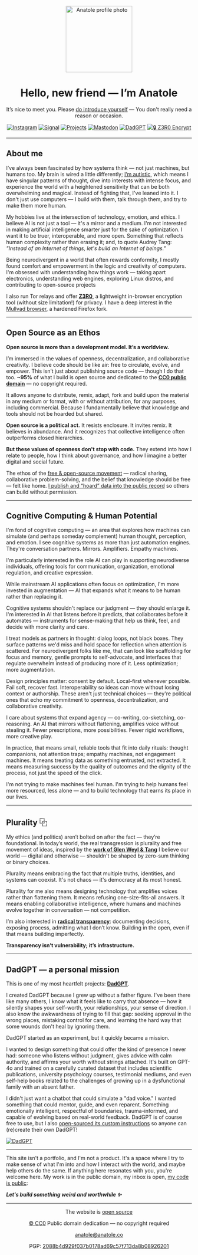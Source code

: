 <p align="center">
  <img src="https://anatole.co/anatole-profile.png" alt="Anatole profile photo" width="180" />
</p>
<h1 align="center">Hello, new friend — I’m Anatole</h1>
<p align="center">
  It’s nice to meet you. Please <a href="mailto:anatole@anatole.co?subject=PGP%2088b4d929f037b0178ad69c57f713da8b08926201">do introduce yourself</a>
— You don't really need a reason or occasion.



<div align="center">

[![Instagram](https://img.shields.io/badge/Instagram-E4405F?style=for-the-badge&logo=instagram&logoColor=white)](https://instagram.anatole.co/) 
[![Signal](https://img.shields.io/badge/Signal-3A76F0?style=for-the-badge&logo=signal&logoColor=white)](https://signal.anatole.co/) 
[![Projects](https://img.shields.io/badge/GitHub-100000?style=for-the-badge&logo=github&logoColor=white)](https://github.com/hopeugetherpes?tab=repositories) 
[![Mastodon](https://img.shields.io/badge/Mastodon-6364FF?style=for-the-badge&logo=mastodon&logoColor=white)](https://mastodon.social/@hopeugetherpes) 
[![DadGPT](https://img.shields.io/badge/DadGPT-65A856?style=for-the-badge&logo=openai&logoColor=white)](https://github.com/hopeugetherpes/DadGPT) 
[![🔒 Z3R0 Encrypt](https://img.shields.io/badge/Z3R0%20Encrypt-706e70?style=for-the-badge&logo=shield&logoColor=white)](https://github.com/hopeugetherpes/Z3R0)

</div>

---

## About me

I’ve always been fascinated by how systems think — not just machines, but humans too. My brain is wired a little differently; <a href="https://chatgpt.com/share/68824196-2ac4-800c-a23d-685202a4e518">I’m autistic</a>, which means I have singular patterns of thought, dive into interests with intense focus, and experience the world with a heightened sensitivity that can be both overwhelming and magical. Instead of fighting that, I've leaned into it. I don't just use computers — I build with them, talk through them, and try to make them more human.

My hobbies live at the intersection of technology, emotion, and ethics. I believe AI is not just a tool — it's a mirror and a medium. I'm not interested in making artificial intelligence smarter just for the sake of optimization. I want it to be truer, interoperable, and more open. Something that reflects human complexity rather than erasing it; and, to quote Audrey Tang: _"Instead of an Internet of things, let's build an Internet of beings."_

Being neurodivergent in a world that often rewards conformity, I mostly found comfort and empowerment in the logic and creativity of computers. I'm obsessed with understanding how things work — taking apart electronics, understanding web engines, exploring Linux distros, and contributing to open-source projects

I also run Tor relays and offer **[Z3R0](https://github.com/hopeugetherpes/Z3R0)**, a lightweight in-browser encryption tool (without size limitation!) for privacy. I have a deep interest in the [Mullvad browser](https://github.com/mullvad/mullvad-browser), a hardened Firefox fork.

---

## Open Source as an Ethos

**Open source is more than a development model. It’s a worldview.**

I’m immersed in the values of openness, decentralization, and collaborative creativity. I believe code should be like air: free to circulate, evolve, and empower. This isn’t just about publishing source code — though I do that too. **~95%** of what I build is open source and dedicated to the **[CC0 public domain](https://creativecommons.org/publicdomain/zero/1.0/)** — no copyright required.

It allows anyone to distribute, remix, adapt, fork and build upon the material in any medium or format, with or without attribution, for any purposes, including commercial.
Because I fundamentally believe that knowledge and tools should not be hoarded but shared.

**Open source is a political act.** It resists enclosure. It invites remix. It believes in abundance. And it recognizes that collective intelligence often outperforms closed hierarchies.

**But these values of openness don't stop with code.** They extend into how I relate to people, how I think about governance, and how I imagine a better digital and social future.

The ethos of the [free & open-source movement](https://opensource.org/osd) — radical sharing, collaborative problem-solving, and the belief that knowledge should be free — felt like home. [I publish and “hoard” data into the public record](https://archive.org/details/@rxutn) so others can build without permission.

---

## Cognitive Computing & Human Potential

I'm fond of cognitive computing — an area that explores how machines can simulate (and perhaps someday complement) human thought, perception, and emotion. I see cognitive systems as more than just automation engines. They're conversation partners. Mirrors. Amplifiers. Empathy machines.

I'm particularly interested in the role AI can play in supporting neurodiverse individuals, offering tools for communication, organization, emotional regulation, and creative expression.

While mainstream AI applications often focus on optimization, I'm more invested in augmentation — AI that expands what it means to be human rather than replacing it.

Cognitive systems shouldn't replace our judgment — they should enlarge it. I'm interested in AI that listens before it predicts, that collaborates before it automates — instruments for sense-making that help us think, feel, and decide with more clarity and care.

I treat models as partners in thought: dialog loops, not black boxes. They surface patterns we'd miss and hold space for reflection when attention is scattered. For neurodivergent folks like me, that can look like scaffolding for focus and memory, gentle prompts to self-advocate, and interfaces that regulate overwhelm instead of producing more of it. Less optimization; more augmentation.

Design principles matter: consent by default. Local-first whenever possible. Fail soft, recover fast. Interoperability so ideas can move without losing context or authorship. These aren't just technical choices — they're political ones that echo my commitment to openness, decentralization, and collaborative creativity.

I care about systems that expand agency — co-writing, co-sketching, co-reasoning. An AI that mirrors without flattening, amplifies voice without stealing it. Fewer prescriptions, more possibilities. Fewer rigid workflows, more creative play.

In practice, that means small, reliable tools that fit into daily rituals: thought companions, not attention traps; empathy machines, not engagement machines. It means treating data as something entrusted, not extracted. It means measuring success by the quality of outcomes and the dignity of the process, not just the speed of the click.

I'm not trying to make machines feel human. I'm trying to help humans feel more resourced, less alone — and to build technology that earns its place in our lives.

---

## Plurality ⿻

My ethics (and politics) aren’t bolted on after the fact — they’re foundational. In today’s world, the real transgression is plurality and free movement of ideas, inspired by the **[work of Glen Weyl & Tang](https://www.radicalxchange.org/media/blog/why-i-am-a-pluralist/)** I believe our world — digital and otherwise — shouldn't be shaped by zero-sum thinking or binary choices.

Plurality means embracing the fact that multiple truths, identities, and systems can coexist. It's not chaos — it's democracy at its most honest.

Plurality for me also means designing technology that amplifies voices rather than flattening them. It means refusing one-size-fits-all answers. It means enabling collaborative intelligence, where humans and machines evolve together in conversation — not competition.

I’m also interested in **[radical transparency](https://en.wikipedia.org/wiki/Radical_transparency)**: documenting decisions, exposing process, admitting what I don’t know. Building in the open, even if that means building imperfectly.

**Transparency isn’t vulnerability; it’s infrastructure.**

---

## DadGPT — a personal mission

This is one of my most heartfelt projects: **[DadGPT](https://github.com/hopeugetherpes/DadGPT)**.

I created DadGPT because I grew up without a father figure. I've been there like many others, I know what it feels like to carry that absence — how it silently shapes your self-worth, your relationships, your sense of direction. I also know the awkwardness of trying to fill that gap: seeking approval in the wrong places, mistaking control for care, and learning the hard way that some wounds don't heal by ignoring them.

DadGPT started as an experiment, but it quickly became a mission.

I wanted to design something that could offer the kind of presence I never had: someone who listens without judgment, gives advice with calm authority, and affirms your worth without strings attached. It's built on GPT-4o and trained on a carefully curated dataset that includes scientific publications, university psychology courses, testimonial mediums, and even self-help books related to the challenges of growing up in a dysfunctional family with an absent father.

I didn't just want a chatbot that could simulate a "dad voice." I wanted something that could mentor, guide, and even reparent. Something emotionally intelligent, respectful of boundaries, trauma-informed, and capable of evolving based on real-world feedback. DadGPT is of course free to use, but I also [open-sourced its custom instructions](https://github.com/hopeugetherpes/DadGPT) so anyone can (re)create their own DadGPT!

[![DadGPT](https://img.shields.io/badge/DadGPT-65A856?style=for-the-badge&logo=openai&logoColor=white)](https://github.com/hopeugetherpes/DadGPT) 

---

This site isn't a portfolio, and I'm not a product. It's a space where I try to make sense of what I'm into and how I interact with the world, and maybe help others do the same. If anything here resonates with you, you're welcome here. My work is in the public domain, my inbox is open, [my code is public](https://github.com/hopeugetherpes/):

**_Let's build something weird and worthwhile ✨_**

---


<p align="center">
  The website is 
 <a href="<a href="https://github.com/hopeugetherpes/anatole.co">open source</a>
<p align="center">
   <a href="mailto:anatole@anatole.co?subject=PGP%2088b4d929f037b0178ad69c57f713da8b08926201">© CC0</a> Public domain dedication — no copyright required
<p align="center">
  <a href="mailto:anatole@anatole.co?subject=PGP%2088b4d929f037b0178ad69c57f713da8b08926201">anatole@anatole.co</a>  
<p align="center">
  PGP: <a href="https://keys.openpgp.org/vks/v1/by-fingerprint/88B4D929F037B0178AD69C57F713DA8B08926201">2088b4d929f037b0178ad69c57f713da8b08926201</a>
